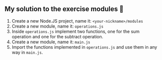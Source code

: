 ## My solution to the exercise modules 🚀

1. Create a new Node.JS project, name it: `<your-nickname>/modules`
2. Create a new module, name it: `operations.js`
3. Inside `operations.js` implement two functions, one for the sum operation and one for the subtract operation.
4. Create a new module, name it: `main.js`
5. Import the functions implemented in `operations.js` and use them in any way in `main.js`.
